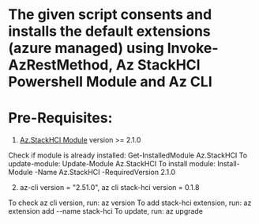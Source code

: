 # The given script consents and installs the default extensions (azure managed) using Invoke-AzRestMethod, Az StackHCI Powershell Module and Az CLI 

# Pre-Requisites: 

1. [Az.StackHCI Module](https://www.powershellgallery.com/packages/Az.StackHCI/2.1.0) version >= 2.1.0 

Check if module is already installed: Get-InstalledModule Az.StackHCI 
To update-module: Update-Module Az.StackHCI 
To install module: Install-Module -Name Az.StackHCI -RequiredVersion 2.1.0

2. az-cli version = "2.51.0", az cli stack-hci version = 0.1.8 

To check az cli version, run: az version 
To add stack-hci extension, run: az extension add --name stack-hci 
To update, run: az upgrade 